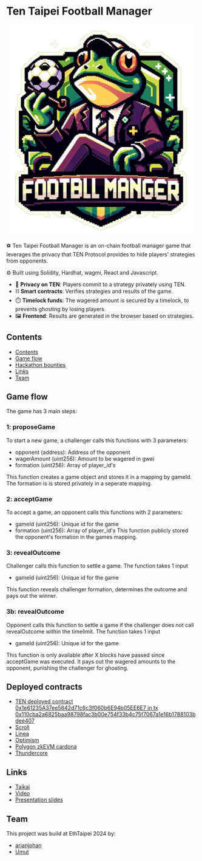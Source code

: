 # Ten Taipei Football Manager

<p align="center">
<img src="logo.png" alt="logo" width="500"/>
</p>

⚽ Ten Taipei Football Manager is an on-chain football manager game that leverages the privacy that TEN Protocol provides to hide players' strategies from opponents.

⚙️ Built using Solidity, Hardhat, wagmi, React and Javascript.

- 🧾 **Privacy on TEN**: Players commit to a strategy privately using TEN.
- ⛓️ **Smart contracts**: Verifies strategies and results of the game.
- ⏱️ **Timelock funds**: The wagered amount is secured by a timelock, to prevents ghosting by losing players.
- 🖼️ **Frontend**: Results are generated in the browser based on strategies.

## Contents

- [Contents](#contents)
- [Game flow](#game-flow)
- [Hackathon bounties](#deployed-contracts)
- [Links](#links)
- [Team](#team)

## Game flow

The game has 3 main steps:

### 1: proposeGame

To start a new game, a challenger calls this functions with 3 parameters:

- opponent (address): Address of the opponent
- wagerAmount (uint256): Amount to be wagered in gwei
- formation (uint256): Array of player_id's

This function creates a game object and stores it in a mapping by gameId. The formation is is stored privately in a seperate mapping.

### 2: acceptGame

To accept a game, an opponent calls this functions with 2 parameters:

- gameId (uint256): Unique id for the game
- formation (uint256): Array of player_id's
  This function publicly stored the opponent's formation in the games mapping.

### 3: revealOutcome

Challenger calls this function to settle a game. The function takes 1 input

- gameId (uint256): Unique id for the game

This function reveals challenger formation, determines the outcome and pays out the winner.

### 3b: revealOutcome

Opponent calls this function to settle a game if the challenger does not call revealOutcome within the timelimit. The function takes 1 input

- gameId (uint256): Unique id for the game

This function is only available after X blocks have passed since acceptGame was executed. It pays out the wagered amounts to the opponent, punishing the challenger for ghosting.

## Deployed contracts

- [TEN deployed contract 0x1e61235A37ee5642d71c6c3f060b6E94b05EE6E7 in tx 0x110cba2a6825baa98798fac3b00e754f33b4c75f7067a1e16b1788103bdee407]()
- [Scroll](https://sepolia.scrollscan.dev/address/0x072117443ceb3920d9d95d2f005b23fec9e761ad)
- [Linea](https://goerli.lineascan.build/address/0x072117443ceb3920d9d95d2f005b23fec9e761ad)
- [Optimism](https://sepolia-optimism.etherscan.io/address/0x072117443ceb3920d9d95d2f005b23fec9e761ad)
- [Polygon zkEVM cardona](https://cardona-zkevm.polygonscan.com/address/0x072117443ceb3920d9d95d2f005b23fec9e761ad)
- [Thundercore](https://explorer-testnet.thundercore.com/address/0x072117443CEb3920d9D95d2F005b23FeC9E761aD)

## Links

- [Taikai]()
- [Video]()
- [Presentation slides]()

## Team

This project was build at EthTaipei 2024 by:

- [arjanjohan](https://x.com/arjanjohan/)
- [Umut](http://x.com/nhestrompia)
